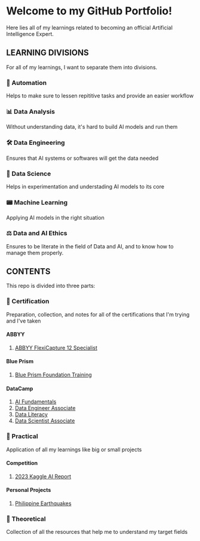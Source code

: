 # Welcome to my GitHub Portfolio!
Here lies all of my learnings related to becoming an official Artificial Intelligence Expert.

## LEARNING DIVISIONS
For all of my learnings, I want to separate them into divisions.

### 🤖 Automation
Helps to make sure to lessen repititive tasks and provide an easier workflow

### 📊 Data Analysis
Without understanding data, it's hard to build AI models and run them

### 🛠️ Data Engineering
Ensures that AI systems or softwares will get the data needed

### 🔬 Data Science
Helps in experimentation and understading AI models to its core

### 📟 Machine Learning
Applying AI models in the right situation

### ⚖️ Data and AI Ethics
Ensures to be literate in the field of Data and AI, and to know how to manage them properly.

## CONTENTS
This repo is divided into three parts:

### 🏅 Certification
Preparation, collection, and notes for all of the certifications that I'm trying and I've taken

#### ABBYY
1. [ABBYY FlexiCapture 12 Specialist](https://github.com/Dixboi/AI-Expert/blob/main/Certification/ABBYY/ABBYY%20-%20ABBYY%20FlexiCapture%2012%20Specialist.pdf)

#### Blue Prism
1. [Blue Prism Foundation Training](https://github.com/Dixboi/AI-Expert/blob/main/Certification/Blue%20Prism/Blue%20Prism%20-%20Foundation%20Training.pdf)

#### DataCamp
1. [AI Fundamentals](https://github.com/Dixboi/AI-Expert/blob/main/Certification/DataCamp/Career/DataCamp%20-%20AI%20Fundamentals.pdf)
2. [Data Engineer Associate](https://github.com/Dixboi/AI-Expert/blob/main/Certification/DataCamp/Career/DataCamp%20-%20Data%20Engineer%20Associate.pdf)
3. [Data Literacy](https://github.com/Dixboi/AI-Expert/blob/main/Certification/DataCamp/Career/DataCamp%20-%20Data%20Literacy.pdf)
4. [Data Scientist Associate](https://github.com/Dixboi/AI-Expert/blob/main/Certification/DataCamp/Career/DataCamp%20-%20Data%20Scientist%20Associate.pdf)

### 💪 Practical
Application of all my learnings like big or small projects

#### Competition
1. [2023 Kaggle AI Report](https://github.com/Dixboi/AI-Expert/tree/main/Practical/Projects/2023%20Kaggle%20AI%20Report)

#### Personal Projects
1. [Philippine Earthquakes](https://github.com/Dixboi/AI-Expert/tree/main/Practical/Projects/PH%20Earthquakes)

### 🧠 Theoretical
Collection of all the resources that help me to understand my target fields
